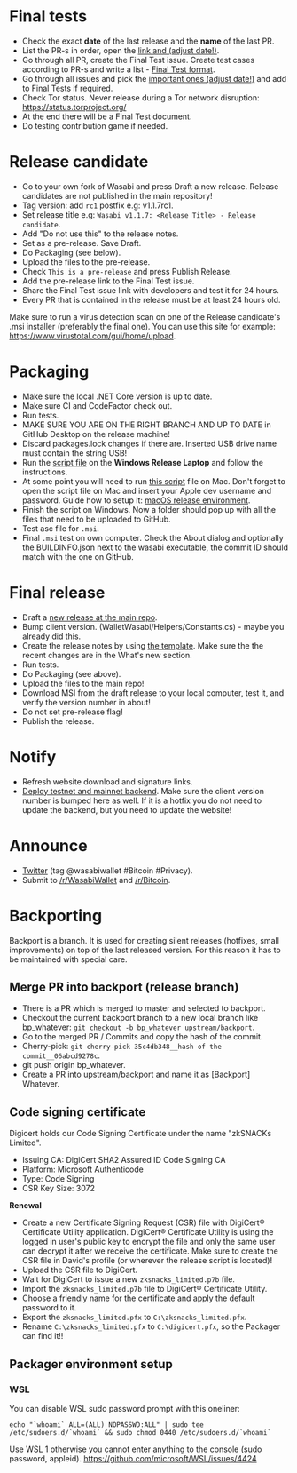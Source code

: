 # Final tests

- Check the exact **date** of the last release and the **name** of the last PR.
- List the PR-s in order, open the [link and (adjust date!)](https://github.com/zkSNACKs/WalletWasabi/pulls?q=is%3Apr+merged%3A%3E%3D2019-07-07+sort%3Aupdated-asc).
- Go through all PR, create the Final Test issue. Create test cases according to PR-s and write a list - [Final Test format](https://github.com/zkSNACKs/WalletWasabi/issues/2227).
- Go through all issues and pick the [important ones (adjust date!)](https://github.com/zkSNACKs/WalletWasabi/issues?utf8=%E2%9C%93&q=is%3Aissue+closed%3A%3E%3D2019-07-07+sort%3Aupdated-asc+) and add to Final Tests if required.
- Check Tor status. Never release during a Tor network disruption: https://status.torproject.org/
- At the end there will be a Final Test document.
- Do testing contribution game if needed. 

# Release candidate

- Go to your own fork of Wasabi and press Draft a new release. Release candidates are not published in the main repository!
- Tag version: add `rc1` postfix e.g: v1.1.7rc1.
- Set release title e.g: `Wasabi v1.1.7: <Release Title> - Release candidate`.
- Add "Do not use this" to the release notes. 
- Set as a pre-release. Save Draft.
- Do Packaging (see below).
- Upload the files to the pre-release.
- Check `This is a pre-release` and press Publish Release.
- Add the pre-release link to the Final Test issue.
- Share the Final Test issue link with developers and test it for 24 hours.
- Every PR that is contained in the release must be at least 24 hours old.

Make sure to run a virus detection scan on one of the Release candidate's .msi installer (preferably the final one). You can use this site for example: https://www.virustotal.com/gui/home/upload.

# Packaging

- Make sure the local .NET Core version is up to date.
- Make sure CI and CodeFactor check out.
- Run tests.
- MAKE SURE YOU ARE ON THE RIGHT BRANCH AND UP TO DATE in GitHub Desktop on the release machine!
- Discard packages.lock changes if there are. Inserted USB drive name must contain the string USB! 
- Run the [script file](https://github.com/zkSNACKs/WalletWasabi/blob/master/WalletWasabi.Packager/scripts/Wasabi_release.ps1) on the **Windows Release Laptop** and follow the instructions.
- At some point you will need to run [this script](https://github.com/zkSNACKs/WalletWasabi/blob/master/WalletWasabi.Packager/scripts/WasabiNoratize.scpt) file on Mac. Don't forget to open the script file on Mac and insert your Apple dev username and password. Guide how to setup it: [macOS release environment](https://github.com/zkSNACKs/WalletWasabi/blob/master/WalletWasabi.Documentation/Guides/MacOsSigning.md).
- Finish the script on Windows. Now a folder should pop up with all the files that need to be uploaded to GitHub.
- Test asc file for `.msi`.
- Final `.msi` test on own computer. Check the About dialog and optionally the BUILDINFO.json next to the wasabi executable, the commit ID should match with the one on GitHub. 

# Final release

- Draft a [new release at the main repo](https://github.com/zkSNACKs/WalletWasabi/releases/new).
- Bump client version. (WalletWasabi/Helpers/Constants.cs) - maybe you already did this.
- Create the release notes by using [the template](https://github.com/zkSNACKs/WalletWasabi/blob/master/WalletWasabi.Documentation/ClientRelease/ReleaseNotesTemplate.md). Make sure the the recent changes are in the What's new section. 
- Run tests.
- Do Packaging (see above).
- Upload the files to the main repo!
- Download MSI from the draft release to your local computer, test it, and verify the version number in about!
- Do not set pre-release flag!
- Publish the release.

# Notify

- Refresh website download and signature links.
- [Deploy testnet and mainnet backend](https://github.com/zkSNACKs/WalletWasabi/blob/master/WalletWasabi.Documentation/HowToDeploy.md). Make sure the client version number is bumped here as well. If it is a hotfix you do not need to update the backend, but you need to update the website!

# Announce

- [Twitter](https://twitter.com) (tag @wasabiwallet #Bitcoin #Privacy).
- Submit to [/r/WasabiWallet](https://old.reddit.com/r/WasabiWallet/) and [/r/Bitcoin](https://old.reddit.com/r/Bitcoin/).

# Backporting

Backport is a branch. It is used for creating silent releases (hotfixes, small improvements) on top of the last released version. For this reason it has to be maintained with special care.

## Merge PR into backport (release branch)

- There is a PR which is merged to master and selected to backport.
- Checkout the current backport branch to a new local branch like bp_whatever: `git checkout -b bp_whatever upstream/backport`.
- Go to the merged PR / Commits and copy the hash of the commit.
- Cherry-pick: `git cherry-pick 35c4db348__hash of the commit__06abcd9278c`.
- git push origin bp_whatever.
- Create a PR into upstream/backport and name it as [Backport] Whatever.

## Code signing certificate

Digicert holds our Code Signing Certificate under the name "zkSNACKs Limited".
- Issuing CA: DigiCert SHA2 Assured ID Code Signing CA
- Platform: Microsoft Authenticode
- Type: Code Signing
- CSR Key Size: 3072

**Renewal**

- Create a new Certificate Signing Request (CSR) file with DigiCert® Certificate Utility application. 
   DigiCert® Certificate Utility is using the logged in user's public key to encrypt the file and only the same user can decrypt it after we receive the certificate.
   Make sure to create the CSR file in David's profile (or wherever the release script is located)!
- Upload the CSR file to DigiCert.
- Wait for DigiCert to issue a new `zksnacks_limited.p7b` file.
- Import the `zksnacks_limited.p7b` file to DigiCert® Certificate Utility.
- Choose a friendly name for the certificate and apply the default password to it.
- Export the `zksnacks_limited.pfx` to `C:\zksnacks_limited.pfx`.
- Rename `C:\zksnacks_limited.pfx` to `C:\digicert.pfx`, so the Packager can find it!!


## Packager environment setup

### WSL

You can disable WSL sudo password prompt with this oneliner: 

```
echo "`whoami` ALL=(ALL) NOPASSWD:ALL" | sudo tee /etc/sudoers.d/`whoami` && sudo chmod 0440 /etc/sudoers.d/`whoami`
```

Use WSL 1 otherwise you cannot enter anything to the console (sudo password, appleid). https://github.com/microsoft/WSL/issues/4424


